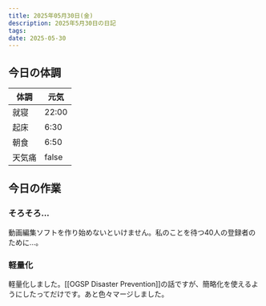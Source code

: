 ```yaml
---
title: 2025年05月30日(金)
description: 2025年5月30日の日記
tags: 
date: 2025-05-30
---
```


## 今日の体調

| 体調  | 元気    |
| --- | ----- |
| 就寝  | 22:00 |
| 起床  | 6:30  |
| 朝食  | 6:50  |
| 天気痛 | false |

## 今日の作業
### そろそろ...
動画編集ソフトを作り始めないといけません。私のことを待つ40人の登録者のために...。

### 軽量化
軽量化しました。[[OGSP Disaster Prevention]]の話ですが、簡略化を使えるようにしたってだけです。あと色々マージしました。
